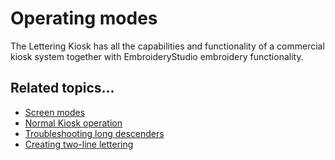# Operating modes

The Lettering Kiosk has all the capabilities and functionality of a commercial kiosk system together with EmbroideryStudio embroidery functionality.

## Related topics...

- [Screen modes](Screen_modes)
- [Normal Kiosk operation](Normal_Kiosk_operation)
- [Troubleshooting long descenders](Troubleshooting_long_descenders)
- [Creating two-line lettering](Creating_two-line_lettering)
